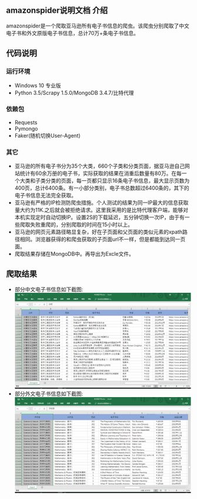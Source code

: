 amazonspider说明文档
介绍
 - 
amazonspider是一个爬取亚马逊所有电子书信息的爬虫。该爬虫分别爬取了中文电子书和外文原版电子书信息，总计70万+条电子书信息。<br>

代码说明
--
### 运行环境
* Windows 10 专业版<br>
* Python 3.5/Scrapy 1.5.0/MongoDB 3.4.7/比特代理<br>

### 依赖包
* Requests<br>
* Pymongo<br>
* Faker(随机切换User-Agent)<br>

### 其它
* 亚马逊的所有电子书分为35个大类，660个子类和分类页面，据亚马逊自己网站统计有60余万册的电子书，实际获取的结果在消重后数量有80万。在每一个大类和子类分类的页面，每一页都只显示16条电子书信息，最大显示页数为400页，总计6400条。有一小部分类别，电子书总数超过6400条的，其下的电子书信息无法完全获取。<br>
* 亚马逊有严格的IP检测防爬虫措施。个人测试的结果为同一IP最大的信息获取量大约为11K.之后就会被拒绝请求。这里我采用的是比特代理客户端，能够对本机实现定时自动切换IP。设置2S的下载延迟，五分钟切换一次IP，由于有一些爬取失败重爬的，分别爬取的时间在15小时以上。<br>
* 亚马逊的网页元素路径略显复杂，好在子页面和父页面的类似元素的xpath路径相同。浏览器获得的和爬虫获取的子页面url不一样，但是都能到达同一页面。
* 爬取结果存储在MongoDB中。再导出为Excle文件。

爬取结果
-
* 部分中文电子书信息如下截图:<br>
![部分中文电子书信息](https://github.com/lanluyu/amazonspider/blob/master/%E4%B8%AD%E6%96%87%E7%94%B5%E5%AD%90%E4%B9%A6.PNG)
* 部分外文电子书信息如下截图:<br>
![部分外文电子书信息](https://github.com/lanluyu/amazonspider/blob/master/%E5%A4%96%E6%96%87%E7%94%B5%E5%AD%90%E4%B9%A6.PNG)
